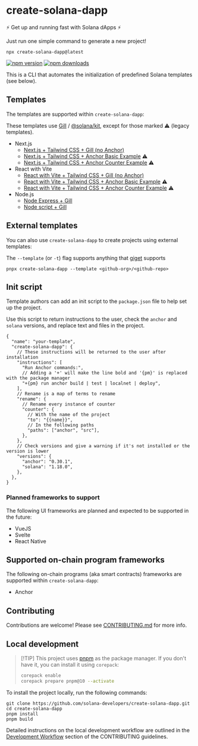 # create-solana-dapp

:zap: Get up and running fast with Solana dApps :zap:

Just run one simple command to generate a new project!

```shell
npx create-solana-dapp@latest
```

[![npm version](https://img.shields.io/npm/v/create-solana-dapp?color=yellow)](https://npmjs.com/package/create-solana-dapp)
[![npm downloads](https://img.shields.io/npm/dm/create-solana-dapp?color=yellow)](https://npmjs.com/package/create-solana-dapp)

This is a CLI that automates the initialization of predefined Solana templates (see below). 

## Templates

The templates are supported within `create-solana-dapp`:

These templates use [Gill](https://github.com/solana-foundation/gill) / [@solana/kit](https://github.com/anza-xyz/kit), except for those marked :warning: (legacy templates).

- Next.js
  - [Next.js + Tailwind CSS + Gill (no Anchor)](https://github.com/solana-developers/solana-templates/tree/main/templates/template-next-tailwind)
  - [Next.js + Tailwind CSS + Anchor Basic Example](https://github.com/solana-developers/template-next-tailwind-basic) :warning:
  - [Next.js + Tailwind CSS + Anchor Counter Example](https://github.com/solana-developers/template-next-tailwind-counter) :warning:
- React with Vite
  - [React with Vite + Tailwind CSS + Gill (no Anchor)](https://github.com/solana-developers/solana-templates/tree/main/templates/template-react-vite-tailwind)
  - [React with Vite + Tailwind CSS + Anchor Basic Example](https://github.com/solana-developers/template-react-vite-tailwind-basic) :warning:
  - [React with Vite + Tailwind CSS + Anchor Counter Example](https://github.com/solana-developers/template-react-vite-tailwind-counter) :warning:
- Node.js
  - [Node Express + Gill](https://github.com/solana-developers/solana-templates/tree/main/templates/template-node-express)
  - [Node script + Gill](https://github.com/solana-developers/solana-templates/tree/main/templates/template-node-script)
## External templates

You can also use `create-solana-dapp` to create projects using external templates:

The `--template` (or `-t`) flag supports anything that [giget](https://github.com/unjs/giget) supports

```shell
pnpx create-solana-dapp --template <github-org>/<github-repo>
```

## Init script

Template authors can add an init script to the `package.json` file to help set up the project.

Use this script to return instructions to the user, check the `anchor` and `solana` versions, and replace text and files
in the project.

```jsonc
{
  "name": "your-template",
  "create-solana-dapp": {
    // These instructions will be returned to the user after installation
    "instructions": [
      "Run Anchor commands:",
      // Adding a '+' will make the line bold and '{pm}' is replaced with the package manager
      "+{pm} run anchor build | test | localnet | deploy",
    ],
    // Rename is a map of terms to rename
    "rename": {
      // Rename every instance of counter
      "counter": {
        // With the name of the project
        "to": "{{name}}",
        // In the following paths
        "paths": ["anchor", "src"],
      },
    },
    // Check versions and give a warning if it's not installed or the version is lower
    "versions": {
      "anchor": "0.30.1",
      "solana": "1.18.0",
    },
  },
}
```

### Planned frameworks to support

The following UI frameworks are planned and expected to be supported in the future:

- VueJS
- Svelte
- React Native

## Supported on-chain program frameworks

The following on-chain programs (aka smart contracts) frameworks are supported within `create-solana-dapp`:

- Anchor

## Contributing

Contributions are welcome! Please see [CONTRIBUTING.md](./CONTRIBUTING.md) for more info.

## Local development

> [!TIP] This project uses [pnpm](https://pnpm.io/) as the package manager. If you don't have it, you can install it
> using `corepack`:
>
> ```sh
> corepack enable
> corepack prepare pnpm@10 --activate
> ```

To install the project locally, run the following commands:

```shell
git clone https://github.com/solana-developers/create-solana-dapp.git
cd create-solana-dapp
pnpm install
pnpm build
```

Detailed instructions on the local development workflow are outlined in the
[Development Workflow](./CONTRIBUTING.md#development-workflow) section of the CONTRIBUTING guidelines.
